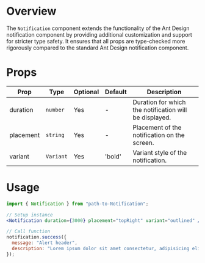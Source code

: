 # Overview

The `Notification` component extends the functionality of the Ant Design notification component by providing additional customization and support for stricter type safety. It ensures that all props are type-checked more rigorously compared to the standard Ant Design notification component.

# Props

| Prop      | Type      | Optional | Default | Description                                            |
| --------- | --------- | -------- | ------- | ------------------------------------------------------ |
| duration  | `number`  | Yes      | -       | Duration for which the notification will be displayed. |
| placement | `string`  | Yes      | -       | Placement of the notification on the screen.           |
| variant   | `Variant` | Yes      | 'bold'  | Variant style of the notification.                     |

# Usage

```jsx
import { Notification } from "path-to-Notification";

// Setup instance
<Notification duration={3000} placement="topRight" variant="outlined" />;

// Call function
notification.success({
  message: "Alert header",
  description: "Lorem ipsum dolor sit amet consectetur, adipisicing elit. Laborum reiciendis minima tempora sed accusamus autem.",
});
```
